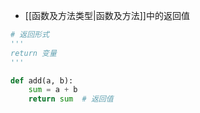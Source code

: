 - [[函数及方法类型|函数及方法]]中的返回值
```python
# 返回形式
'''
return 变量
'''

def add(a, b):
    sum = a + b
    return sum  # 返回值
```